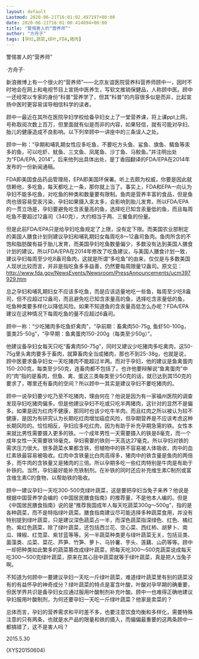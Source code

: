```yaml
---
layout: default
Lastmod: 2020-06-21T16:01:02.497197+00:00
date: 2020-06-21T16:01:00.414094+00:00
title: "警惕害人的“营养师”"
author: "方舟子"
tags: [孕妇,蔬菜,绿叶,FDA,猪肉]
---
```


警惕害人的“营养师”

·方舟子·

新浪微博上有一个很火的“营养师”——北京友谊医院营养科营养师顾中一，因时不时地会在网上和电视节目上宣扬中医养生，写软文推销保健品，人称顾中医。顾中一还经常以专家的身份“科普”营养学了，但其“科普”的内容很多似是而非，比起宣扬中医时更容易误导相信科学的读者。

顾中一最近在其所在医院孕妇学校给备孕妇女上了一堂营养课，将上课ppt上网，号称取阅次数上百万，但里面就有似是而非的内容，如果轻信，就有可能对孕妇、胎儿的健康造成不良影响。以下列举顾中一讲座中的三条误人之处。

顾中一称：“孕期和哺乳期女性应多吃鱼，不要吃方头鱼、鲨鱼、旗鱼、鲭鱼等汞多的鱼，可以吃虾、鱿鱼、三文鱼、凤尾鱼、沙丁鱼、马鲛鱼。”并注明出处为“FDA/EPA, 2014”，后来他列出具体出处，是丁香园翻译的FDA/EPA在2014年发布的一份新闻通稿。

FDA即美国食品药品管理局，EPA即美国环保署。听上去颇为权威，你要是因此就信赖他，多吃鱼，每天都吃上一条，那你就上当了。事实上，FDA和EPA一向认为孕妇不能多吃鱼，对吃鱼的种类和数量要有限制。鱼肉是营养丰富的食品，但是鱼肉也很容易受汞污染，孕妇如果摄入汞太多，会影响到胎儿发育。所以FDA/EPA的一贯立场是，孕妇要避免吃含汞量高的鱼，选择吃已知含汞量低的鱼，而且每周吃鱼不要超过12盎司（340克），大约相当于两、三餐鱼的份量。

但是此前FDA/EPA只是给孕妇吃鱼规定了上限，没有定下限。而美国农业部制定的美国人膳食计划则建议孕妇和哺乳期妇女每周吃8～12盎司鱼肉。鱼肉所含的不饱和脂肪酸有益于胎儿发育，而美国孕妇吃鱼数量偏少，多数没有达到美国人膳食计划的建议。所以FDA/EPA在2014年修改了吃鱼建议，与美国人膳食计划一致，建议孕妇每周至少吃8盎司鱼肉，这就是所谓“多吃鱼”的由来，仅仅是与多数美国人现状比较而言，并非是指吃鱼多多益善，仍然要每周限量12盎司。原文见：http://www.fda.gov/NewsEvents/Newsroom/PressAnnouncements/ucm397929.htm

总之孕妇和哺乳期妇女不应该多吃鱼，而是应该适量地吃一些鱼，每周至少吃8盎司，但不应超过12盎司，而且避免吃已知含汞量高的鱼，选择吃含汞量低的鱼，吃鱼种类要多样化以降低风险。如果不知道鱼的含汞量高低怎么办呢？FDA/EPA建议在这种情况下每周吃鱼的量不应超过6盎司。

顾中一称：“少吃猪肉多吃鱼虾禽肉”，“孕前期：畜禽肉50-75g, 鱼虾50-100g，蛋类25-50g”，“孕早期：鱼禽蛋肉150-200g（每类至少50g）”。

他建议备孕妇女每天只吃“畜禽肉50-75g”，同时又建议少吃猪肉多吃禽肉，这50-75g里头禽肉要多于畜肉，就算畜肉全当成猪肉，那也不到25-38g，也就是说，顾中医要求备孕妇女一天吃猪肉不能超过半两。而对于孕妇，他的建议是鱼禽蛋肉150-200克，每类至少50克，连畜肉都不包括了。也许他要辩解说“鱼禽蛋肉”中的“肉”指的是畜肉，但鱼、禽、蛋这三类每类至少50克的话，就已达到其150克的要求了，哪里还有畜肉的空间？所以顾中一其实是建议孕妇不要吃猪肉的。

顾中一说孕妇要少吃乃至不吃猪肉，理由何在？他说是因为有一家福州医院的调查发现孕妇吃猪肉偏多。但是他建议孕妇不吃或只吃半两猪肉，这针对的显然不是偏多。如果是因为红肉不健康，那同时也该少吃牛羊肉。而且红肉之所以被认为较不健康，是因为有研究认为长期吃红肉增加癌症风险，但孕期营养是不应该考虑这种长期风险的。恰恰相反，孕妇应多吃红肉，因为有助于补充孕期急需的铁。女性本来就比男性需要摄入更多的铁。一个成年男性一天需要摄入的铁是8毫克，而一个成年女性一天需要铁18毫克，孕妇需要的铁则一天高达27毫克。所以孕妇对铁的需求压力很大。很多蔬菜水果都含铁，但植物中的铁不容易被人体吸收，肉中的血红素铁最容易被吸收。红肉中含铁量比白肉高得多，猪肉中的铁含量是鱼肉的两倍多，而牛肉的含铁量又是猪肉的三倍。所以孕期多吃一些红肉特别是牛肉是有助于补铁的。当然，孕妇最好能补充铁制剂。在补铁的同时还应补充维生素C制剂或富含维生素C的食物，以帮助铁的吸收。

顾中一建议孕妇一天吃300-500克绿叶蔬菜，这是要把孕妇当兔子来养？他说是根据中国营养学会编的《中国居民膳食指南》的推荐量，不是他本人编的。但是《中国居民膳食指南》说的是“推荐我国成年人每天吃蔬菜300g～500g”，指的是各种蔬菜，而不是特指绿叶蔬菜。膳食指南建议尽可能选择多种蔬菜食用，并没有特别提到绿叶蔬菜，只是建议深色蔬菜占一半，而深色蔬菜指深绿色、红色、橘红色、紫红色蔬菜，除了绿叶蔬菜，还包括西兰花、空心菜、西红柿、胡萝卜、南瓜、辣椒、红苋菜、紫甘蓝等等。另一半蔬菜种类更与绿叶蔬菜无关，包括豆类、菌藻类、瓜菜、菜花、芦笋、竹笋、萝卜、马铃薯、芋头、莲藕、山药等等。顾中一却把种类如此繁多的蔬菜篡改成绿叶蔬菜，把每天吃300～500克蔬菜说成每天吃300～500克绿叶蔬菜，原来在其心目中蔬菜就等于绿叶蔬菜，真是把人当兔子啊。

不知道为何顾中一要建议孕妇一天吃一斤绿叶蔬菜，难道绿叶蔬菜里有别的蔬菜没有的有益怀孕的神奇成分？绿叶蔬菜的特点是富含叶酸，叶酸对孕早期的确重要，但医学界共识是备孕妇女应通过服用叶酸制剂补充叶酸。顾中一也难得正确地建议孕妇服用叶酸制剂，为何还要孕妇一天吃一斤绿叶蔬菜？他家是卖菜的？

总体而言，孕妇的营养需求和平时差不多，也要注意饮食均衡和多样化，需要特殊注意的只有两条，也就是水产品的限量和铁的摄入，而偏偏最重要的这两条顾中一都搞错了，这不是害人吗？

2015.5.30

(XYS20150604)

